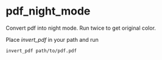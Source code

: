 # pdf_night_mode


Convert pdf into night mode. Run twice to get original color.


Place _invert_pdf_ in your path and run

    invert_pdf path/to/pdf.pdf
